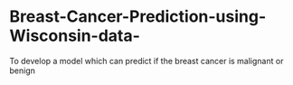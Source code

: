 # Breast-Cancer-Prediction-using-Wisconsin-data-
To develop a model which can predict if the breast cancer is malignant or benign 
